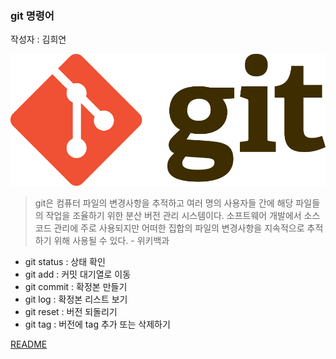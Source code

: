 ### git 명령어
작성자 : 김희연

![git](../assets/git.png)

> git은 컴퓨터 파일의 변경사항을 추적하고 여러 명의 사용자들 간에 해당 파일들의 작업을 조율하기 위한 분산 버전 관리 시스템이다. 소프트웨어 개발에서 소스 코드 관리에 주로 사용되지만 어떠한 집합의 파일의 변경사항을 지속적으로 추적하기 위해 사용될 수 있다. - 위키백과

* git status : 상태 확인
* git add : 커밋 대기열로 이동
* git commit : 확정본 만들기
* git log : 확정본 리스트 보기
* git reset : 버전 되돌리기
* git tag : 버전에 tag 추가 또는 삭제하기 

[README](../README.md)
